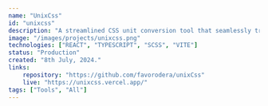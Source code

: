 ```yaml
---
name: "UnixCss"
id: "unixcss"
description: "A streamlined CSS unit conversion tool that seamlessly transforms values between rem, px, em, and percentage units, ensuring consistent and maintainable stylesheets"
image: "/images/projects/unixcss.png"
technologies: ["REACT", "TYPESCRIPT", "SCSS", "VITE"]
status: "Production"
created: "8th July, 2024."
links:
    repository: "https://github.com/favorodera/unixCss"
    live: "https://unixcss.vercel.app/"
tags: ["Tools", "All"]
---
```

